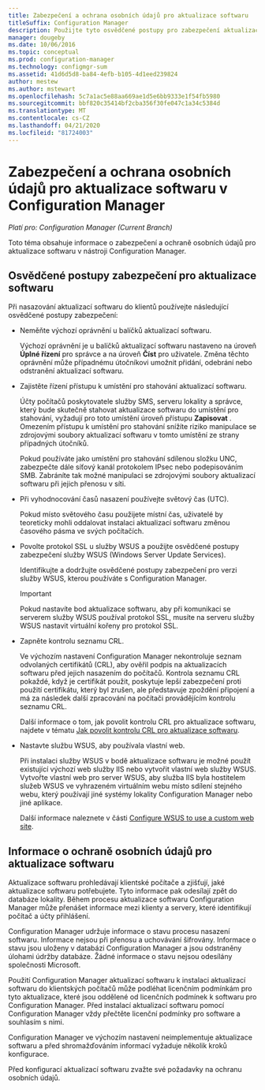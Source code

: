 ```yaml
---
title: Zabezpečení a ochrana osobních údajů pro aktualizace softwaru
titleSuffix: Configuration Manager
description: Použijte tyto osvědčené postupy pro zabezpečení aktualizací softwaru a Naučte se, jak Configuration Manager zpracovává informace o ochraně osobních údajů.
manager: dougeby
ms.date: 10/06/2016
ms.topic: conceptual
ms.prod: configuration-manager
ms.technology: configmgr-sum
ms.assetid: 41d6d5d8-ba84-4efb-b105-4d1eed239824
author: mestew
ms.author: mstewart
ms.openlocfilehash: 5c7a1ac5e88aa669ae1d5e6bb9333e1f54fb5980
ms.sourcegitcommit: bbf820c35414bf2cba356f30fe047c1a34c5384d
ms.translationtype: MT
ms.contentlocale: cs-CZ
ms.lasthandoff: 04/21/2020
ms.locfileid: "81724003"
---
```

# <a name="security-and-privacy-for-software-updates-in-configuration-manager"></a>Zabezpečení a ochrana osobních údajů pro aktualizace softwaru v Configuration Manager

*Platí pro: Configuration Manager (Current Branch)*

Toto téma obsahuje informace o zabezpečení a ochraně osobních údajů pro aktualizace softwaru v nástroji Configuration Manager.  

##  <a name="security-best-practices-for-software-updates"></a><a name="BKMK_Security_HardwareInventory"></a> Osvědčené postupy zabezpečení pro aktualizace softwaru  
 Při nasazování aktualizací softwaru do klientů používejte následující osvědčené postupy zabezpečení:  

-   Neměňte výchozí oprávnění u balíčků aktualizací softwaru.  

     Výchozí oprávnění je u balíčků aktualizací softwaru nastaveno na úroveň **Úplné řízení** pro správce a na úroveň **Číst** pro uživatele. Změna těchto oprávnění může případnému útočníkovi umožnit přidání, odebrání nebo odstranění aktualizací softwaru.  

-   Zajistěte řízení přístupu k umístění pro stahování aktualizací softwaru.  

     Účty počítačů poskytovatele služby SMS, serveru lokality a správce, který bude skutečně stahovat aktualizace softwaru do umístění pro stahování, vyžadují pro toto umístění úroveň přístupu **Zapisovat** . Omezením přístupu k umístění pro stahování snížíte riziko manipulace se zdrojovými soubory aktualizací softwaru v tomto umístění ze strany případných útočníků.  

     Pokud používáte jako umístění pro stahování sdílenou složku UNC, zabezpečte dále síťový kanál protokolem IPsec nebo podepisováním SMB. Zabráníte tak možné manipulaci se zdrojovými soubory aktualizací softwaru při jejich přenosu v síti.  

-   Při vyhodnocování časů nasazení používejte světový čas (UTC).  

     Pokud místo světového času použijete místní čas, uživatelé by teoreticky mohli oddalovat instalaci aktualizací softwaru změnou časového pásma ve svých počítačích.  

-   Povolte protokol SSL u služby WSUS a použijte osvědčené postupy zabezpečení služby WSUS (Windows Server Update Services).  

     Identifikujte a dodržujte osvědčené postupy zabezpečení pro verzi služby WSUS, kterou používáte s Configuration Manager.  

    > [!IMPORTANT]  
    >  Pokud nastavíte bod aktualizace softwaru, aby při komunikaci se serverem služby WSUS používal protokol SSL, musíte na serveru služby WSUS nastavit virtuální kořeny pro protokol SSL.  

-   Zapněte kontrolu seznamu CRL.  

     Ve výchozím nastavení Configuration Manager nekontroluje seznam odvolaných certifikátů (CRL), aby ověřil podpis na aktualizacích softwaru před jejich nasazením do počítačů. Kontrola seznamu CRL pokaždé, když je certifikát použit, poskytuje lepší zabezpečení proti použití certifikátu, který byl zrušen, ale představuje zpoždění připojení a má za následek další zpracování na počítači provádějícím kontrolu seznamu CRL.  

     Další informace o tom, jak povolit kontrolu CRL pro aktualizace softwaru, najdete v tématu [Jak povolit kontrolu CRL pro aktualizace softwaru](../get-started/manage-settings-for-software-updates.md#crl-checking-for-software-updates).  

-   Nastavte službu WSUS, aby používala vlastní web.  

     Při instalaci služby WSUS v bodě aktualizace softwaru je možné použít existující výchozí web služby IIS nebo vytvořit vlastní web služby WSUS. Vytvořte vlastní web pro server WSUS, aby služba IIS byla hostitelem služeb WSUS ve vyhrazeném virtuálním webu místo sdílení stejného webu, který používají jiné systémy lokality Configuration Manager nebo jiné aplikace.  

     Další informace naleznete v části [Configure WSUS to use a custom web site](plan-for-software-updates.md#BKMK_CustomWebSite).  

##  <a name="privacy-information-for-software-updates"></a><a name="BKMK_Privacy_HardwareInventory"></a>Informace o ochraně osobních údajů pro aktualizace softwaru  
 Aktualizace softwaru prohledávají klientské počítače a zjišťují, jaké aktualizace softwaru potřebujete. Tyto informace pak odesílají zpět do databáze lokality. Během procesu aktualizace softwaru Configuration Manager může přenášet informace mezi klienty a servery, které identifikují počítač a účty přihlášení.  

 Configuration Manager udržuje informace o stavu procesu nasazení softwaru. Informace nejsou při přenosu a uchovávání šifrovány. Informace o stavu jsou uloženy v databázi Configuration Manager a jsou odstraněny úlohami údržby databáze. Žádné informace o stavu nejsou odesílány společnosti Microsoft.  

 Použití Configuration Manager aktualizací softwaru k instalaci aktualizací softwaru do klientských počítačů může podléhat licenčním podmínkám pro tyto aktualizace, které jsou oddělené od licenčních podmínek k softwaru pro Configuration Manager. Před instalací aktualizací softwaru pomocí Configuration Manager vždy přečtěte licenční podmínky pro software a souhlasím s nimi.  

 Configuration Manager ve výchozím nastavení neimplementuje aktualizace softwaru a před shromažďováním informací vyžaduje několik kroků konfigurace.  

 Před konfigurací aktualizací softwaru zvažte své požadavky na ochranu osobních údajů.  
